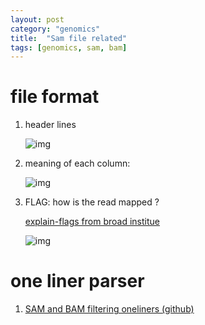 ```yaml
---
layout: post
category: "genomics"
title:  "Sam file related"
tags: [genomics, sam, bam]
---
```


# file format

1. header lines

	![img](https://image.slidesharecdn.com/epizoneformats-160420093442/95/ngs-data-formats-and-analyses-16-638.jpg?cb=1461145216)

2. meaning of each column:


	![img](http://felixfan.github.io/figure2016/SAMv1_3.png)

3. FLAG: how is the read mapped ?

   [explain-flags from broad institue](https://broadinstitute.github.io/picard/explain-flags.html)
   
   ![img](https://ppotato.files.wordpress.com/2010/08/sam_output2.png)
   
   
   
# one liner parser
 
 1. [SAM and BAM filtering oneliners (github)](https://gist.github.com/davfre/8596159) 